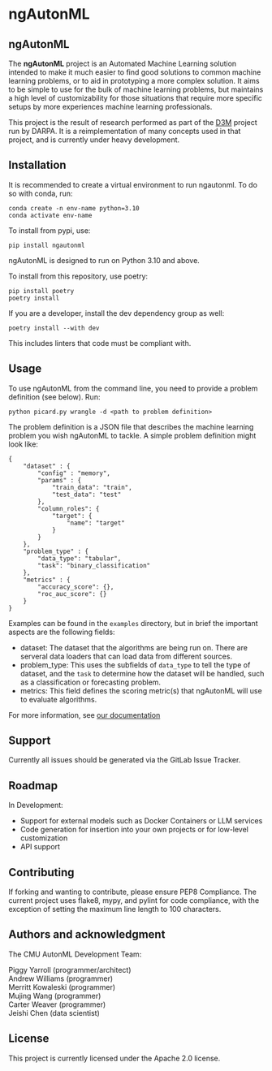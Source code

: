# ngAutonML

## ngAutonML

The **ngAutonML** project is an Automated Machine Learning solution intended to make it much easier to find good solutions to common machine learning problems, or to aid in prototyping a more complex solution. It aims to be simple to use for the bulk of machine learning problems, but maintains a high level of customizability for those situations that require more specific setups by more experiences machine learning professionals.

This project is the result of research performed as part of the [D3M](https://datadrivendiscovery.org) project run by DARPA. It is a reimplementation of many concepts used in that project, and is currently under heavy development.

## Installation

It is recommended to create a virtual environment to run ngautonml.  To do so with conda, run:
```
conda create -n env-name python=3.10
conda activate env-name
```

To install from pypi, use:
```
pip install ngautonml
```
ngAutonML is designed to run on Python 3.10 and above.

To install from this repository, use poetry:
```
pip install poetry
poetry install
```

If you are a developer, install the dev dependency group as well:
```
poetry install --with dev
```
This includes linters that code must be compliant with.

## Usage
To use ngAutonML from the command line, you need to provide a problem definition (see below).  Run:

```
python picard.py wrangle -d <path to problem definition>
```

The problem definition is a JSON file that describes the machine learning problem you wish ngAutonML to tackle. A simple problem definition might look like:

```
{
    "dataset" : {
        "config" : "memory",
        "params" : {
            "train_data": "train",
            "test_data": "test"
        },
        "column_roles": {
            "target": {
                "name": "target"
            }
        }
    },
    "problem_type" : {
        "data_type": "tabular",
        "task": "binary_classification"
    },
    "metrics" : {
        "accuracy_score": {},
        "roc_auc_score": {}
    }
}
```
Examples can be found in the ```examples``` directory, but in brief the important aspects are the following fields:

- dataset: The dataset that the algorithms are being run on.  There are serveral data loaders that can load data from different sources.
- problem_type: This uses the subfields of ```data_type``` to tell the type of dataset, and the ```task``` to determine how the dataset will be handled, such as a classification or forecasting problem.
- metrics: This field defines the scoring metric(s) that ngAutonML will use to evaluate algorithms.

For more information, see [our documentation](https://autonlab.gitlab.io/ngautonml/quickstart.html)

## Support

Currently all issues should be generated via the GitLab Issue Tracker.

## Roadmap

In Development:
- Support for external models such as Docker Containers or LLM services
- Code generation for insertion into your own projects or for low-level customization
- API support

## Contributing

If forking and wanting to contribute, please ensure PEP8 Compliance. The current project uses flake8, mypy, and pylint for code compliance, with the exception of setting the maximum line length to 100 characters.

## Authors and acknowledgment

The CMU AutonML Development Team:

Piggy Yarroll (programmer/architect) \
Andrew Williams (programmer) \
Merritt Kowaleski (programmer) \
Mujing Wang (programmer) \
Carter Weaver (programmer) \
Jeishi Chen (data scientist)

## License

This project is currently licensed under the Apache 2.0 license.
